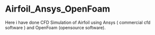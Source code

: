 # Airfoil_Ansys_OpenFoam
Here i have done CFD Simulation of Airfoil using Ansys ( commercial cfd software ) and OpenFoam (opensource software). 

